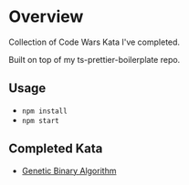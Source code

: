 # Overview

Collection of Code Wars Kata I've completed.

Built on top of my ts-prettier-boilerplate repo.

## Usage

- `npm install`
- `npm start`

## Completed Kata

- [Genetic Binary Algorithm](https://www.codewars.com/kata/526f35b9c103314662000007)
